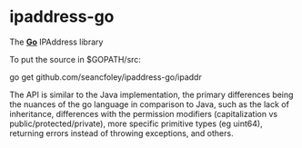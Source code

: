 # ipaddress-go

The [**Go**](https://golang.org/) IPAddress library

To put the source in $GOPATH/src:

go get github.com/seancfoley/ipaddress-go/ipaddr

The API is similar to the Java implementation, the primary differences being the nuances of the go language in comparison to Java, such as the lack of inheritance, differences with the permission modifiers (capitalization vs public/protected/private), more specific primitive types (eg uint64), returning errors instead of throwing exceptions, and others.




